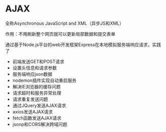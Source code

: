 # AJAX

全称Asynchronous JavaScript and XML（异步JS和XML）

作用：不用刷新整个网页就可以更新局部数据和提交表单



通过基于Node.js平台的web开发框架Express在本地模拟服务端响应请求，实践了

- 前端发送GET和POST请求
- 设置头信息和请求参数
- 服务端响应json数据
- nodemon插件实现自动重启服务
- 解决IE浏览器的缓存问题
- 请求超时和服务异常处理
- 请求重复发送问题
- 通过JQuery发送AJAX请求
- axios发送AJAX请求
- fetch函数发送AJAX请求
- jsonp和CORS解决跨域问题